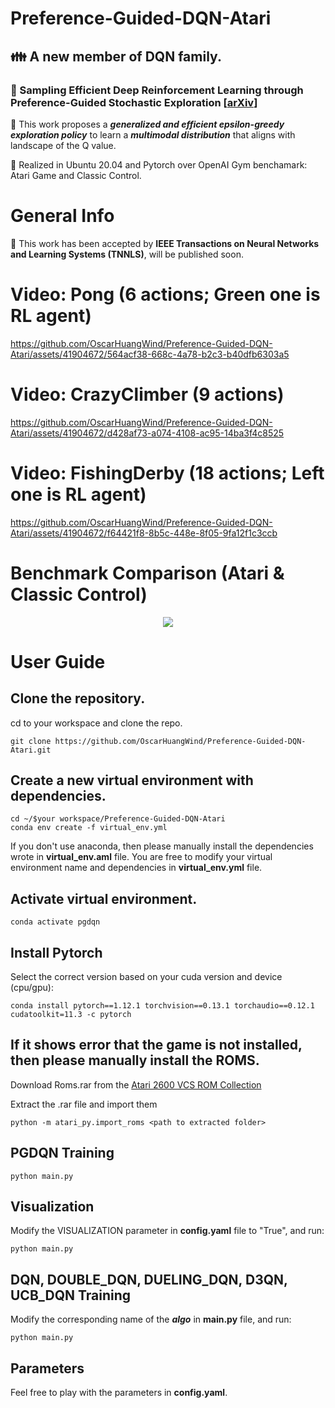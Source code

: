 # Preference-Guided-DQN-Atari
## :family: A new member of DQN family.

### :page_with_curl: Sampling Efficient Deep Reinforcement Learning through Preference-Guided Stochastic Exploration [[**arXiv**]](https://arxiv.org/abs/2206.09627)

:dizzy: This work proposes a **_generalized and efficient epsilon-greedy exploration policy_** to learn a **_multimodal distribution_** that aligns with landscape of the Q value.

:wrench: Realized in Ubuntu 20.04 and Pytorch over OpenAI Gym benchamark: Atari Game and Classic Control. 

# General Info
:tada: This work has been accepted by **IEEE Transactions on Neural Networks and Learning Systems (TNNLS)**, will be published soon.

# Video: Pong (6 actions; Green one is RL agent)

https://github.com/OscarHuangWind/Preference-Guided-DQN-Atari/assets/41904672/564acf38-668c-4a78-b2c3-b40dfb6303a5

# Video: CrazyClimber (9 actions)

https://github.com/OscarHuangWind/Preference-Guided-DQN-Atari/assets/41904672/d428af73-a074-4108-ac95-14ba3f4c8525

# Video: FishingDerby (18 actions; Left one is RL agent)

https://github.com/OscarHuangWind/Preference-Guided-DQN-Atari/assets/41904672/f64421f8-8b5c-448e-8f05-9fa12f1c3ccb

# Benchmark Comparison (Atari & Classic Control)

<p align="center">
<img src="https://github.com/OscarHuangWind/Preference-Guided-DQN-Atari/blob/main/presentation/benchmark.PNG">
</p>

# User Guide

## Clone the repository.
cd to your workspace and clone the repo.
```
git clone https://github.com/OscarHuangWind/Preference-Guided-DQN-Atari.git
```

## Create a new virtual environment with dependencies.
```
cd ~/$your workspace/Preference-Guided-DQN-Atari
conda env create -f virtual_env.yml
```
If you don't use anaconda, then please manually install the dependencies wrote in **virtual_env.aml** file.
You are free to modify your virtual environment name and dependencies in **virtual_env.yml** file.

## Activate virtual environment.
```
conda activate pgdqn
```

## Install Pytorch
Select the correct version based on your cuda version and device (cpu/gpu):
```
conda install pytorch==1.12.1 torchvision==0.13.1 torchaudio==0.12.1 cudatoolkit=11.3 -c pytorch
```

## If it shows error that the game is not installed, then please manually install the ROMS.
Download Roms.rar from the [ Atari 2600 VCS ROM Collection](http://www.atarimania.com/rom_collection_archive_atari_2600_roms.html)

Extract the .rar file and import them
```
python -m atari_py.import_roms <path to extracted folder>

```

## PGDQN Training
```
python main.py
```

## Visualization
Modify the VISUALIZATION parameter in **config.yaml** file to "True", and run:
```
python main.py
```

## DQN, DOUBLE_DQN, DUELING_DQN, D3QN, UCB_DQN Training
Modify the corresponding name of the **_algo_** in **main.py** file, and run:
```
python main.py
```

## Parameters
Feel free to play with the parameters in **config.yaml**. 
